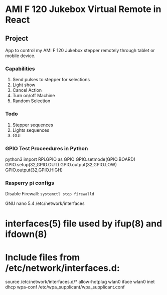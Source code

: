 # AMI F 120 Jukebox Virtual Remote in React

## Project

App to control my AMI F 120 Jukebox stepper remotely through tablet or mobile device. 

### Capabilities

1. Send pulses to stepper for selections
2. Light show
3. Cancel Action
4. Turn on/off Machine
5. Random Selection

### Todo

1. Stepper sequences
2. Lights sequences
3. GUI

###  GPIO Test Proceedures in Python
python3
import RPi.GPIO as GPIO
GPIO.setmode(GPIO.BOARD)
GPIO.setup(32,GPIO.OUT)
GPIO.output(32,GPIO.LOW)
GPIO.output(32,GPIO.HIGH)

### Rasperry pi configs
Disable Firewall: 
```systemctl stop firewalld```

  GNU nano 5.4                              /etc/network/interfaces                                        
# interfaces(5) file used by ifup(8) and ifdown(8)
# Include files from /etc/network/interfaces.d:
source /etc/network/interfaces.d/*
allow-hotplug wlan0
iface wlan0 inet dhcp
wpa-conf /etc/wpa_supplicant/wpa_supplicant.conf